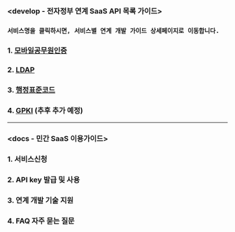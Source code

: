 
### <develop - 전자정부 연계 SaaS API 목록 가이드>
### `서비스명을 클릭하시면, 서비스별 연계 개발 가이드 상세페이지로 이동합니다.`

### 1. [모바일공무원인증](https://github.com/privateSaasOperationSupportCenter/develop/blob/main/linkService/mobile/mobile.md)

### 2. [LDAP](https://github.com/privateSaasOperationSupportCenter/develop/blob/main/linkService/ldap/ldap.md)

### 3. [행정표준코드](https://github.com/privateSaasOperationSupportCenter/develop/blob/main/linkService/code/code.md)

### 4. [GPKI](https://github.com/privateSaasOperationSupportCenter/develop/blob/main/linkService/gpki/gpki.md) (추후 추가 예정)

---
### <docs - 민간 SaaS 이용가이드>
### 1. 서비스신청

### 2. API key 발급 및 사용

### 3. 연계 개발 기술 지원

### 4. FAQ 자주 묻는 질문
